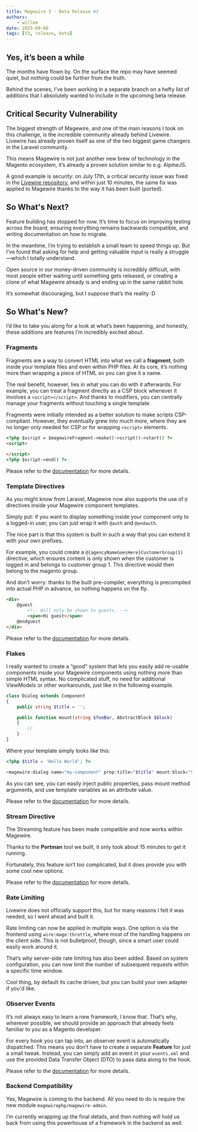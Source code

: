 ```yaml
---
title: Magewire 3 - Beta Release #3
authors:
    - willem
date: 2025-09-08
tags: [V3, release, beta]
---
```


## Yes, it’s been a while

The months have flown by. On the surface the repo may have seemed quiet, but nothing could be further from the truth.

Behind the scenes, I’ve been working in a separate branch on a hefty list of additions that I absolutely wanted to
include in the upcoming beta release.

## Critical Security Vulnerability

The biggest strength of Magewire, and one of the main reasons I took on this challenge, is the incredible community already behind Livewire.
Livewire has already proven itself as one of the two biggest game changers in the Laravel community.

This means Magewire is not just another new brew of technology in the Magento ecosystem, it’s already a proven solution similar to e.g. AlpineJS.

A good example is security: on July 17th, a critical security issue was fixed in the [Livewire repository](https://github.com/livewire/livewire/security/advisories/GHSA-29cq-5w36-x7w3), and within just 10 minutes,
the same fix was applied to Magewire thanks to the way it has been built (ported).

## So What's Next?

Feature building has stopped for now. It’s time to focus on improving testing across the board, ensuring everything remains backwards compatible, and writing documentation on how to migrate.

In the meantime, I’m trying to establish a small team to speed things up. But I’ve found that asking for help and getting
valuable input is really a struggle—which I totally understand.

Open source in our money-driven community is incredibly difficult, with most people either waiting until something gets released,
or creating a clone of what Magewire already is and ending up in the same rabbit hole.

It’s somewhat discouraging, but I suppose that’s the reality :D

## So What's New?

I’d like to take you along for a look at what’s been happening, and honestly, these additions are features I’m incredibly excited about.

### Fragments

Fragments are a way to convert HTML into what we call a **fragment**, both inside your template files and even within PHP files.
At its core, it’s nothing more than wrapping a piece of HTML so you can give it a name.

The real benefit, however, lies in what you can do with it afterwards.
For example, you can treat a fragment directly as a CSP block whenever it involves a `<script></script>`.
And thanks to modifiers, you can centrally manage your fragments without touching a single template.

Fragments were initially intended as a better solution to make scripts CSP-compliant.
However, they eventually grew into much more, where they are no longer only needed for CSP or for wrapping `<script>` elements.

```html
<?php $script = $magewireFragment->make()->script()->start() ?>
<script>
    ...
</script>
<?php $script->end() ?>
```

Please refer to the [documentation](../../pages/concepts/fragments.md) for more details.

### Template Directives

As you might know from Laravel, Magewire now also supports the use of `@` directives inside your Magewire component templates.

Simply put: if you want to display something inside your component only to a logged-in user, you can just wrap it with `@auth` and `@endauth`.

The nice part is that this system is built in such a way that you can extend it with your own prefixes.

For example, you could create a `@{agencyNameGoesHere}CustomerGroup(1)` directive, which ensures content is only shown when the
customer is logged in and belongs to customer group 1. This directive would then belong to the magento group.

And don’t worry: thanks to the built pre-compiler, everything is precompiled into actual PHP in advance, so nothing happens on the fly.

```html
<div>
    @guest
        <!-- Will only be shown to guests. -->
        <span>Hi guest</span>
    @endguest
</div>
```

Please refer to the [documentation](../../pages/features/magewire-template-directives.md) for more details.

### Flakes

I really wanted to create a “good” system that lets you easily add re-usable components inside your Magewire components
using nothing more than simple HTML syntax. No complicated stuff, no need for additional ViewModels or other workarounds,
just like in the following example.

```php
class Dialog extends Component
{
    public string $title = '';

    public function mount(string $fooBar, AbstractBlock $block)
    {
        //
    }
}
```

Where your template simply looks like this:

```php
<?php $title = 'Hello World'; ?>

<magewire:dialog name="my-component" prop:title="$title" mount:block="$block" mount:foo-bar="baz" />
```

As you can see, you can easily inject public properties, pass mount method arguments, and use template variables as an attribute value.

Please refer to the [documentation](../../pages/features/magewire-flakes.md) for more details.

### Stream Directive

The Streaming feature has been made compatible and now works within Magewire.

Thanks to the **Portman** tool we built, it only took about 15 minutes to get it running.

Fortunately, this feature isn’t too complicated, but it does provide you with some cool new options.

Please refer to the [documentation](../../pages/html-directives/wire-stream.md) for more details.

### Rate Limiting

Livewire does not officially support this, but for many reasons I felt it was needed, so I went ahead and built it.

Rate limiting can now be applied in multiple ways. One option is via the frontend using `wire:mage:throttle`,
where most of the handling happens on the client side. This is not bulletproof, though, since a smart user could easily work around it.

That’s why server-side rate limiting has also been added. Based on system configuration, you can now limit the number of
subsequent requests within a specific time window.

Cool thing, by default its cache driven, but you can build your own adapter if you'd like.

### Observer Events

It’s not always easy to learn a new framework, I know that. That’s why, wherever possible, we should provide an approach
that already feels familiar to you as a Magento developer.

For every hook you can tap into, an observer event is automatically dispatched. This means you don’t have to create a
separate **Feature** for just a small tweak. Instead, you can simply add an event in your `events.xml` and use the provided
Data Transfer Object (DTO) to pass data along to the hook.

Please refer to the [documentation](../../pages/essentials/events.md) for more details.

### Backend Compatibility

Yes, Magewire is coming to the backend. All you need to do is require the new module `magewirephp/magewire-admin`.

I’m currently wrapping up the final details, and then nothing will hold us back from using this powerhouse of a framework in the backend as well.
